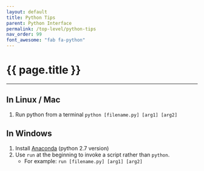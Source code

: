 ```yaml
---
layout: default
title: Python Tips
parent: Python Interface
permalink: /top-level/python-tips
nav_order: 99
font_awesome: "fab fa-python"
---
```


# <i class="{{ page.font_awesome }}"></i> {{ page.title }}

---

## In Linux / Mac
1. Run python from a terminal `python [filename.py] [arg1] [arg2]`


## In Windows
1. Install [Anaconda](https://www.anaconda.com/distribution/) (python 2.7 version)
2. Use `run` at the beginning to invoke a script rather than `python`.
	- For example: `run [filename.py] [arg1] [arg2]` 



